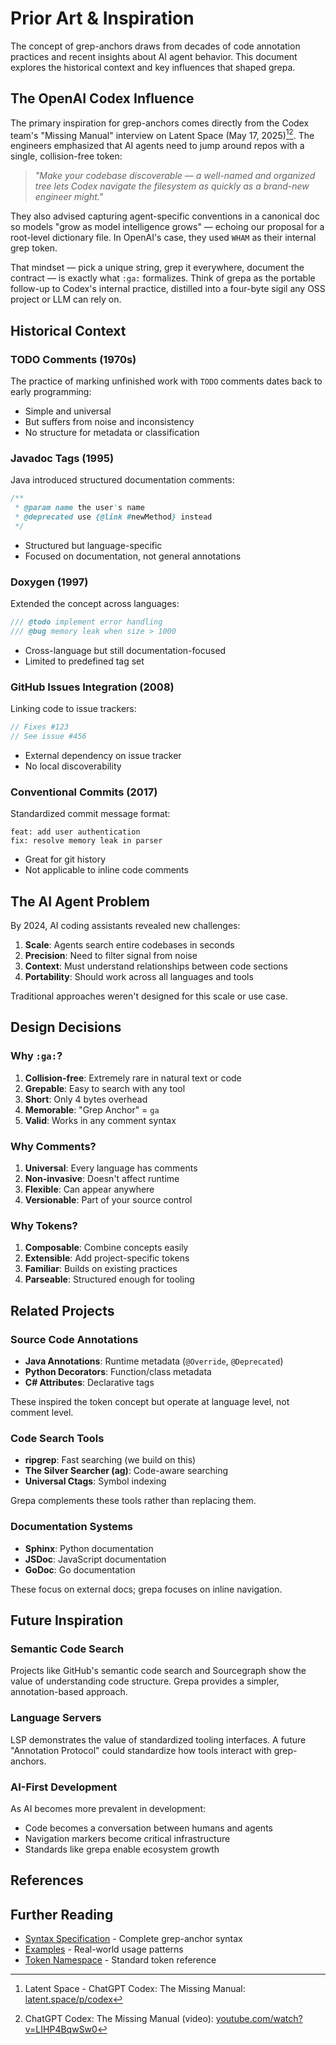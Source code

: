 # Prior Art & Inspiration

The concept of grep-anchors draws from decades of code annotation practices and recent insights about AI agent behavior. This document explores the historical context and key influences that shaped grepa.

## The OpenAI Codex Influence

The primary inspiration for grep-anchors comes directly from the Codex team's "Missing Manual" interview on Latent Space (May 17, 2025)[^1][^2]. The engineers emphasized that AI agents need to jump around repos with a single, collision-free token:

> *"Make your codebase discoverable — a well-named and organized tree lets Codex navigate the filesystem as quickly as a brand-new engineer might."*

They also advised capturing agent-specific conventions in a canonical doc so models "grow as model intelligence grows" — echoing our proposal for a root-level dictionary file. In OpenAI's case, they used `WHAM` as their internal grep token.

That mindset — pick a unique string, grep it everywhere, document the contract — is exactly what `:ga:` formalizes. Think of grepa as the portable follow-up to Codex's internal practice, distilled into a four-byte sigil any OSS project or LLM can rely on.

## Historical Context

### TODO Comments (1970s)
The practice of marking unfinished work with `TODO` comments dates back to early programming:
- Simple and universal
- But suffers from noise and inconsistency
- No structure for metadata or classification

### Javadoc Tags (1995)
Java introduced structured documentation comments:
```java
/**
 * @param name the user's name
 * @deprecated use {@link #newMethod} instead
 */
```
- Structured but language-specific
- Focused on documentation, not general annotations

### Doxygen (1997)
Extended the concept across languages:
```cpp
/// @todo implement error handling
/// @bug memory leak when size > 1000
```
- Cross-language but still documentation-focused
- Limited to predefined tag set

### GitHub Issues Integration (2008)
Linking code to issue trackers:
```javascript
// Fixes #123
// See issue #456
```
- External dependency on issue tracker
- No local discoverability

### Conventional Commits (2017)
Standardized commit message format:
```
feat: add user authentication
fix: resolve memory leak in parser
```
- Great for git history
- Not applicable to inline code comments

## The AI Agent Problem

By 2024, AI coding assistants revealed new challenges:

1. **Scale**: Agents search entire codebases in seconds
2. **Precision**: Need to filter signal from noise
3. **Context**: Must understand relationships between code sections
4. **Portability**: Should work across all languages and tools

Traditional approaches weren't designed for this scale or use case.

## Design Decisions

### Why `:ga:`?

1. **Collision-free**: Extremely rare in natural text or code
2. **Grepable**: Easy to search with any tool
3. **Short**: Only 4 bytes overhead
4. **Memorable**: "Grep Anchor" = `ga`
5. **Valid**: Works in any comment syntax

### Why Comments?

1. **Universal**: Every language has comments
2. **Non-invasive**: Doesn't affect runtime
3. **Flexible**: Can appear anywhere
4. **Versionable**: Part of your source control

### Why Tokens?

1. **Composable**: Combine concepts easily
2. **Extensible**: Add project-specific tokens
3. **Familiar**: Builds on existing practices
4. **Parseable**: Structured enough for tooling

## Related Projects

### Source Code Annotations
- **Java Annotations**: Runtime metadata (`@Override`, `@Deprecated`)
- **Python Decorators**: Function/class metadata
- **C# Attributes**: Declarative tags

These inspired the token concept but operate at language level, not comment level.

### Code Search Tools
- **ripgrep**: Fast searching (we build on this)
- **The Silver Searcher (ag)**: Code-aware searching
- **Universal Ctags**: Symbol indexing

Grepa complements these tools rather than replacing them.

### Documentation Systems
- **Sphinx**: Python documentation
- **JSDoc**: JavaScript documentation
- **GoDoc**: Go documentation

These focus on external docs; grepa focuses on inline navigation.

## Future Inspiration

### Semantic Code Search
Projects like GitHub's semantic code search and Sourcegraph show the value of understanding code structure. Grepa provides a simpler, annotation-based approach.

### Language Servers
LSP demonstrates the value of standardized tooling interfaces. A future "Annotation Protocol" could standardize how tools interact with grep-anchors.

### AI-First Development
As AI becomes more prevalent in development:
- Code becomes a conversation between humans and agents
- Navigation markers become critical infrastructure
- Standards like grepa enable ecosystem growth

## References

[^1]: Latent Space - ChatGPT Codex: The Missing Manual: [latent.space/p/codex](https://www.latent.space/p/codex)
[^2]: ChatGPT Codex: The Missing Manual (video): [youtube.com/watch?v=LIHP4BqwSw0](https://www.youtube.com/watch?v=LIHP4BqwSw0)

## Further Reading

- [Syntax Specification](../syntax.md) - Complete grep-anchor syntax
- [Examples](../examples.md) - Real-world usage patterns
- [Token Namespace](../tokens/namespace.md) - Standard token reference